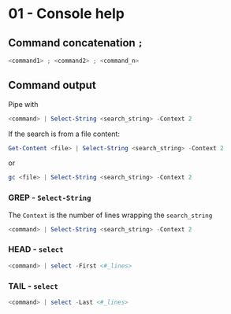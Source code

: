 # 01 - Console help

## Command concatenation `;`

```powershell
<command1> ; <command2> ; <command_n> 
```


## Command output
Pipe with 

```powershell
<command> | Select-String <search_string> -Context 2
```
If the search is from a file content:

```powershell
Get-Content <file> | Select-String <search_string> -Context 2
```
or
```powershell
gc <file> | Select-String <search_string> -Context 2
```


### GREP - `Select-String`

The `Context` is the number of lines wrapping the `search_string` 

```powershell
<command> | Select-String <search_string> -Context 2
```


### HEAD - `select`

```powershell
<command> | select -First <#_lines>
```

### TAIL - `select`

```powershell
<command> | select -Last <#_lines>
```
